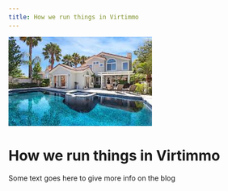 ```yaml
---
title: How we run things in Virtimmo
---
```


![demo image](../images/featured-image1.jpeg)

# How we run things in Virtimmo

Some text goes here to give more info on the blog
